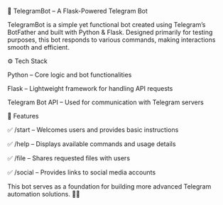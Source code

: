 🤖 TelegramBot – A Flask-Powered Telegram Bot

TelegramBot is a simple yet functional bot created using Telegram’s BotFather and built with Python & Flask. Designed primarily for testing purposes, this bot responds to various commands, making interactions smooth and efficient.

⚙️ Tech Stack

Python – Core logic and bot functionalities

Flask – Lightweight framework for handling API requests

Telegram Bot API – Used for communication with Telegram servers

🔹 Features

✅ /start – Welcomes users and provides basic instructions

✅ /help – Displays available commands and usage details

✅ /file – Shares requested files with users

✅ /social – Provides links to social media accounts

This bot serves as a foundation for building more advanced Telegram automation solutions. 🚀🤖
